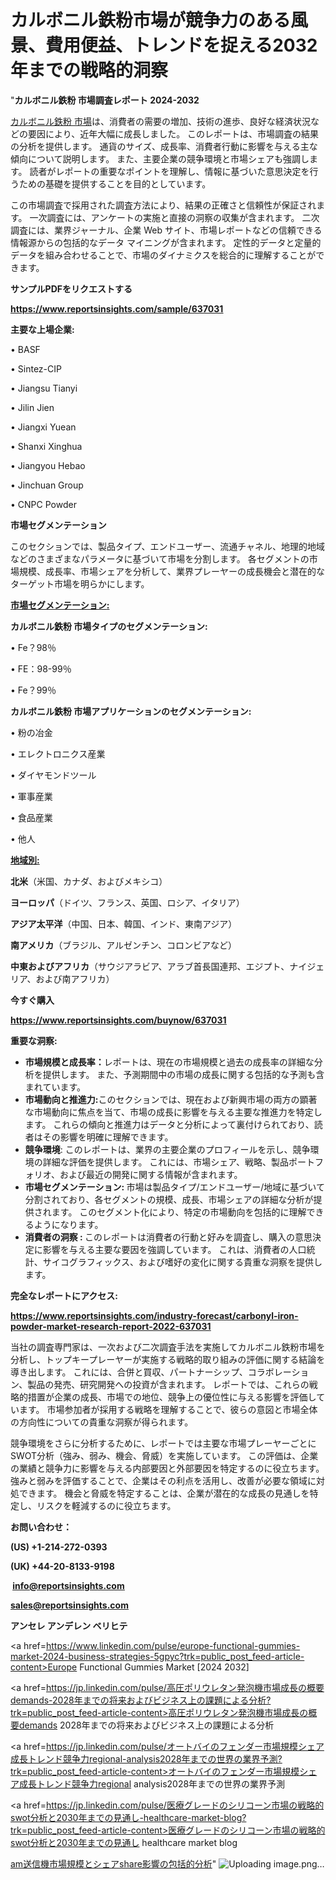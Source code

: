 # カルボニル鉄粉市場が競争力のある風景、費用便益、トレンドを捉える2032年までの戦略的洞察

"<strong>カルボニル鉄粉 市場調査レポート 2024-2032</strong>

<a href=https://www.reportsinsights.com/sample/637031>カルボニル鉄粉 市場</a>は、消費者の需要の増加、技術の進歩、良好な経済状況などの要因により、近年大幅に成長しました。 このレポートは、市場調査の結果の分析を提供します。 通貨のサイズ、成長率、消費者行動に影響を与える主な傾向について説明します。 また、主要企業の競争環境と市場シェアも強調します。 読者がレポートの重要なポイントを理解し、情報に基づいた意思決定を行うための基礎を提供することを目的としています。

この市場調査で採用された調査方法により、結果の正確さと信頼性が保証されます。 一次調査には、アンケートの実施と直接の洞察の収集が含まれます。 二次調査には、業界ジャーナル、企業 Web サイト、市場レポートなどの信頼できる情報源からの包括的なデータ マイニングが含まれます。 定性的データと定量的データを組み合わせることで、市場のダイナミクスを総合的に理解することができます。

<strong><b>サンプルPDFをリクエストする</b></strong>

<a href=https://www.reportsinsights.com/sample/637031><strong><u>https://www.reportsinsights.com/sample/637031</u></strong></a>

<strong>主要な上場企業:</strong>

• BASF

• Sintez-CIP

• Jiangsu Tianyi

• Jilin Jien

• Jiangxi Yuean

• Shanxi Xinghua

• Jiangyou Hebao

• Jinchuan Group

• CNPC Powder

<strong>市場セグメンテーション</strong>

このセクションでは、製品タイプ、エンドユーザー、流通チャネル、地理的地域などのさまざまなパラメータに基づいて市場を分割します。 各セグメントの市場規模、成長率、市場シェアを分析して、業界プレーヤーの成長機会と潜在的なターゲット市場を明らかにします。

<strong><u>市場セグメンテーション</u></strong><strong><u>:</u></strong>

<strong>カルボニル鉄粉 市場タイプのセグメンテーション:</strong>

• Fe？98％

• FE：98-99％

• Fe？99％

<strong>カルボニル鉄粉 市場アプリケーションのセグメンテーション:</strong>

• 粉の冶金

• エレクトロニクス産業

• ダイヤモンドツール

• 軍事産業

• 食品産業

• 他人

<strong><u>地域別</u></strong><strong><u>:</u></strong>

<strong>北米</strong>（米国、カナダ、およびメキシコ）

<strong>ヨーロッパ</strong>（ドイツ、フランス、英国、ロシア、イタリア）

<strong>アジア太平洋</strong>（中国、日本、韓国、インド、東南アジア）

<strong>南アメリカ</strong>（ブラジル、アルゼンチン、コロンビアなど）

<strong>中東およびアフリカ</strong>（サウジアラビア、アラブ首長国連邦、エジプト、ナイジェリア、および南アフリカ）

<strong>今すぐ購入</strong>

<a href=https://www.reportsinsights.com/buynow/637031><strong><u>https://www.reportsinsights.com/buynow/637031</u></strong></a>

<strong>重要な洞察:</strong>
<ul>
  <li><strong>市場規模と成長率：</strong>レポートは、現在の市場規模と過去の成長率の詳細な分析を提供します。 また、予測期間中の市場の成長に関する包括的な予測も含まれています。</li>
  <li><strong>市場動向と推進力:</strong>このセクションでは、現在および新興市場の両方の顕著な市場動向に焦点を当て、市場の成長に影響を与える主要な推進力を特定します。 これらの傾向と推進力はデータと分析によって裏付けられており、読者はその影響を明確に理解できます。</li>
  <li><strong>競争環境</strong>: このレポートは、業界の主要企業のプロフィールを示し、競争環境の詳細な評価を提供します。 これには、市場シェア、戦略、製品ポートフォリオ、および最近の開発に関する情報が含まれます。</li>
  <li><strong>市場セグメンテーション: </strong>市場は製品タイプ/エンドユーザー/地域に基づいて分割されており、各セグメントの規模、成長、市場シェアの詳細な分析が提供されます。 このセグメント化により、特定の市場動向を包括的に理解できるようになります。</li>
  <li><strong>消費者の洞察 : </strong>このレポートは消費者の行動と好みを調査し、購入の意思決定に影響を与える主要な要因を強調しています。 これは、消費者の人口統計、サイコグラフィックス、および嗜好の変化に関する貴重な洞察を提供します。</li>
</ul>
<strong>完全なレポートにアクセス:</strong>

<a href=https://www.reportsinsights.com/industry-forecast/carbonyl-iron-powder-market-research-report-2022-637031><strong><u><b>https://www.reportsinsights.com/industry-forecast/carbonyl-iron-powder-market-research-report-2022-637031</b></u></strong></a>

当社の調査専門家は、一次および二次調査手法を実施してカルボニル鉄粉市場を分析し、トップキープレーヤーが実施する戦略的取り組みの評価に関する結論を導き出します。 これには、合併と買収、パートナーシップ、コラボレーション、製品の発売、研究開発への投資が含まれます。 レポートでは、これらの戦略的措置が企業の成長、市場での地位、競争上の優位性に与える影響を評価しています。 市場参加者が採用する戦略を理解することで、彼らの意図と市場全体の方向性についての貴重な洞察が得られます。

競争環境をさらに分析するために、レポートでは主要な市場プレーヤーごとにSWOT分析（強み、弱み、機会、脅威）を実施しています。 この評価は、企業の業績と競争力に影響を与える内部要因と外部要因を特定するのに役立ちます。 強みと弱みを評価することで、企業はその利点を活用し、改善が必要な領域に対処できます。 機会と脅威を特定することは、企業が潜在的な成長の見通しを特定し、リスクを軽減するのに役立ちます。

<strong>お問い合わせ：</strong>

<strong>(US) +1-214-272-0393</strong>

<strong>(UK) +44-20-8133-9198</strong>

<strong> </strong><a href=info@reportsinsights.com><strong><u>info@reportsinsights.com</u></strong></a>

<a href=sales@reportsinsights.com><strong><u>sales@reportsinsights.com</u></strong></a>

<strong>アンセレ アンデレン ベリヒテ</strong>

<a href=https://www.linkedin.com/pulse/europe-functional-gummies-market-2024-business-strategies-5gpyc?trk=public_post_feed-article-content>Europe Functional Gummies Market [2024 2032]</a>

<a href=https://jp.linkedin.com/pulse/高圧ポリウレタン発泡機市場成長の概要demands-2028年までの将来およびビジネス上の課題による分析?trk=public_post_feed-article-content>高圧ポリウレタン発泡機市場成長の概要demands 2028年までの将来およびビジネス上の課題による分析</a>

<a href=https://jp.linkedin.com/pulse/オートバイのフェンダー市場規模シェア成長トレンド競争力regional-analysis2028年までの世界の業界予測?trk=public_post_feed-article-content>オートバイのフェンダー市場規模シェア成長トレンド競争力regional analysis2028年までの世界の業界予測</a>

<a href=https://jp.linkedin.com/pulse/医療グレードのシリコーン市場の戦略的swot分析と2030年までの見通し-healthcare-market-blog?trk=public_post_feed-article-content>医療グレードのシリコーン市場の戦略的swot分析と2030年までの見通し healthcare market blog</a>

<a href=https://www.linkedin.com/pulse/am送信機市場規模とシェアshare影響の包括的分析-reports-insights-expert-1illf/>am送信機市場規模とシェアshare影響の包括的分析</a>"
![Uploading image.png…]()

